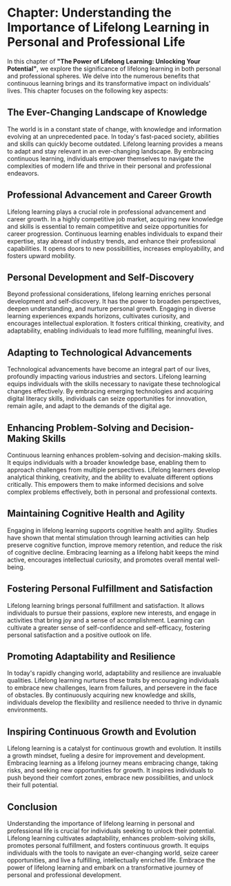 Chapter: Understanding the Importance of Lifelong Learning in Personal and Professional Life
============================================================================================

In this chapter of **"The Power of Lifelong Learning: Unlocking Your Potential"**, we explore the significance of lifelong learning in both personal and professional spheres. We delve into the numerous benefits that continuous learning brings and its transformative impact on individuals' lives. This chapter focuses on the following key aspects:

**The Ever-Changing Landscape of Knowledge**
--------------------------------------------

The world is in a constant state of change, with knowledge and information evolving at an unprecedented pace. In today's fast-paced society, abilities and skills can quickly become outdated. Lifelong learning provides a means to adapt and stay relevant in an ever-changing landscape. By embracing continuous learning, individuals empower themselves to navigate the complexities of modern life and thrive in their personal and professional endeavors.

**Professional Advancement and Career Growth**
----------------------------------------------

Lifelong learning plays a crucial role in professional advancement and career growth. In a highly competitive job market, acquiring new knowledge and skills is essential to remain competitive and seize opportunities for career progression. Continuous learning enables individuals to expand their expertise, stay abreast of industry trends, and enhance their professional capabilities. It opens doors to new possibilities, increases employability, and fosters upward mobility.

**Personal Development and Self-Discovery**
-------------------------------------------

Beyond professional considerations, lifelong learning enriches personal development and self-discovery. It has the power to broaden perspectives, deepen understanding, and nurture personal growth. Engaging in diverse learning experiences expands horizons, cultivates curiosity, and encourages intellectual exploration. It fosters critical thinking, creativity, and adaptability, enabling individuals to lead more fulfilling, meaningful lives.

**Adapting to Technological Advancements**
------------------------------------------

Technological advancements have become an integral part of our lives, profoundly impacting various industries and sectors. Lifelong learning equips individuals with the skills necessary to navigate these technological changes effectively. By embracing emerging technologies and acquiring digital literacy skills, individuals can seize opportunities for innovation, remain agile, and adapt to the demands of the digital age.

**Enhancing Problem-Solving and Decision-Making Skills**
--------------------------------------------------------

Continuous learning enhances problem-solving and decision-making skills. It equips individuals with a broader knowledge base, enabling them to approach challenges from multiple perspectives. Lifelong learners develop analytical thinking, creativity, and the ability to evaluate different options critically. This empowers them to make informed decisions and solve complex problems effectively, both in personal and professional contexts.

**Maintaining Cognitive Health and Agility**
--------------------------------------------

Engaging in lifelong learning supports cognitive health and agility. Studies have shown that mental stimulation through learning activities can help preserve cognitive function, improve memory retention, and reduce the risk of cognitive decline. Embracing learning as a lifelong habit keeps the mind active, encourages intellectual curiosity, and promotes overall mental well-being.

**Fostering Personal Fulfillment and Satisfaction**
---------------------------------------------------

Lifelong learning brings personal fulfillment and satisfaction. It allows individuals to pursue their passions, explore new interests, and engage in activities that bring joy and a sense of accomplishment. Learning can cultivate a greater sense of self-confidence and self-efficacy, fostering personal satisfaction and a positive outlook on life.

**Promoting Adaptability and Resilience**
-----------------------------------------

In today's rapidly changing world, adaptability and resilience are invaluable qualities. Lifelong learning nurtures these traits by encouraging individuals to embrace new challenges, learn from failures, and persevere in the face of obstacles. By continuously acquiring new knowledge and skills, individuals develop the flexibility and resilience needed to thrive in dynamic environments.

**Inspiring Continuous Growth and Evolution**
---------------------------------------------

Lifelong learning is a catalyst for continuous growth and evolution. It instills a growth mindset, fueling a desire for improvement and development. Embracing learning as a lifelong journey means embracing change, taking risks, and seeking new opportunities for growth. It inspires individuals to push beyond their comfort zones, embrace new possibilities, and unlock their full potential.

Conclusion
----------

Understanding the importance of lifelong learning in personal and professional life is crucial for individuals seeking to unlock their potential. Lifelong learning cultivates adaptability, enhances problem-solving skills, promotes personal fulfillment, and fosters continuous growth. It equips individuals with the tools to navigate an ever-changing world, seize career opportunities, and live a fulfilling, intellectually enriched life. Embrace the power of lifelong learning and embark on a transformative journey of personal and professional development.
